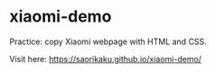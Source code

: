 # xiaomi-demo
Practice: copy Xiaomi webpage with HTML and CSS.

Visit here: https://saorikaku.github.io/xiaomi-demo/
